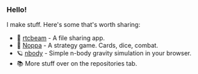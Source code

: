 ### Hello!
I make stuff. Here's some that's worth sharing:

* 📨 [rtcbeam](https://github.com/K1GOL/rtcbeam) - A file sharing app.
* 🎲 [Noppa](https://k1gol.itch.io/noppa) - A strategy game. Cards, dice, combat.
* 🪐 [nbody](https://github.com/K1GOL/nbody) - Simple n-body gravity simulation in your browser.
* 📚 More stuff over on the repositories tab.

